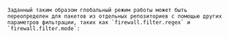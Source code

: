     Заданный таким образом глобальный режим работы может быть переопределен для пакетов из отдельных репозиториев с помощью других параметров фильтрации, таких как `firewall.filter.regex` и `firewall.filter.mode`: